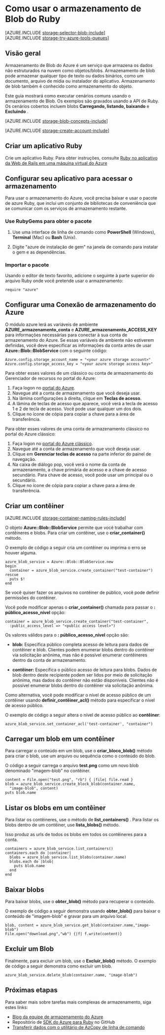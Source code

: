 <properties
    pageTitle="Como usar o armazenamento de Blob (armazenamento de objeto) do Ruby | Microsoft Azure"
    description="Armazene dados não estruturados na nuvem com o armazenamento de Blob do Azure (armazenamento de objeto)."
    services="storage"
    documentationCenter="ruby"
    authors="tamram"
    manager="carmonm"
    editor="tysonn"/>

<tags
    ms.service="storage"
    ms.workload="storage"
    ms.tgt_pltfrm="na"
    ms.devlang="ruby"
    ms.topic="article"
    ms.date="08/11/2016"
    ms.author="tamram"/>


# <a name="how-to-use-blob-storage-from-ruby"></a>Como usar o armazenamento de Blob do Ruby

[AZURE.INCLUDE [storage-selector-blob-include](../../includes/storage-selector-blob-include.md)]
<br/>
[AZURE.INCLUDE [storage-try-azure-tools-queues](../../includes/storage-try-azure-tools-blobs.md)]

## <a name="overview"></a>Visão geral

Armazenamento de Blob do Azure é um serviço que armazena os dados não estruturados na nuvem como objetos/blobs. Armazenamento de blob pode armazenar qualquer tipo de texto ou dados binários, como um documento, arquivo de mídia ou instalador do aplicativo. Armazenamento de blob também é conhecido como armazenamento do objeto.

Este guia mostrará como executar cenários comuns usando o armazenamento de Blob. Os exemplos são gravados usando a API de Ruby. Os cenários cobertos incluem blobs **Carregando, listando, baixando** e **Excluindo** .

[AZURE.INCLUDE [storage-blob-concepts-include](../../includes/storage-blob-concepts-include.md)]

[AZURE.INCLUDE [storage-create-account-include](../../includes/storage-create-account-include.md)]

## <a name="create-a-ruby-application"></a>Criar um aplicativo Ruby

Crie um aplicativo Ruby. Para obter instruções, consulte [Ruby no aplicativo da Web de Rails em uma máquina virtual do Azure](../virtual-machines/linux/classic/virtual-machines-linux-classic-ruby-rails-web-app.md)

## <a name="configure-your-application-to-access-storage"></a>Configurar seu aplicativo para acessar o armazenamento

Para usar o armazenamento do Azure, você precisa baixar e usar o pacote de azure Ruby, que inclui um conjunto de bibliotecas de conveniência que se comunicar com os serviços de armazenamento restante.

### <a name="use-rubygems-to-obtain-the-package"></a>Use RubyGems para obter o pacote

1. Use uma interface de linha de comando como **PowerShell** (Windows), **Terminal** (Mac) ou **Bash** (Unix).

2. Digite "azure de instalação de gem" na janela de comando para instalar o gem e as dependências.

### <a name="import-the-package"></a>Importar o pacote

Usando o editor de texto favorito, adicione o seguinte à parte superior do arquivo Ruby onde você pretende usar o armazenamento:

    require "azure"

## <a name="setup-an-azure-storage-connection"></a>Configurar uma Conexão de armazenamento do Azure

O módulo azure lerá as variáveis de ambiente **AZURE\_armazenamento\_conta** e **AZURE\_armazenamento\_ACCESS_KEY** para informações necessárias para conectar à sua conta de armazenamento do Azure. Se essas variáveis de ambiente não estiverem definidas, você deve especificar as informações da conta antes de usar **Azure::Blob::BlobService** com o seguinte código:

    Azure.config.storage_account_name = "<your azure storage account>"
    Azure.config.storage_access_key = "<your azure storage access key>"


Para obter esses valores de um clássico ou conta de armazenamento do Gerenciador de recursos no portal do Azure:

1. Faça logon no [portal do Azure](https://portal.azure.com).
2. Navegue até a conta de armazenamento que você deseja usar.
3. Na lâmina configurações à direita, clique em **Teclas de acesso**.
4. A lâmina de teclas de acesso que aparece, você verá a tecla de acesso 1 e 2 de tecla de acesso. Você pode usar qualquer um dos dois. 
5. Clique no ícone de cópia para copiar a chave para a área de transferência. 

Para obter esses valores de uma conta de armazenamento clássico no portal do Azure clássico:

1. Faça logon no [portal do Azure clássico](https://manage.windowsazure.com).
2. Navegue até a conta de armazenamento que você deseja usar.
3. Clique em **Gerenciar teclas de acesso** na parte inferior do painel de navegação.
4. Na caixa de diálogo pop, você verá o nome da conta de armazenamento, a chave primária de acesso e a chave de acesso secundário. Para chave de acesso, você pode usar um principal ou o secundário. 
5. Clique no ícone de cópia para copiar a chave para a área de transferência.

## <a name="create-a-container"></a>Criar um contêiner

[AZURE.INCLUDE [storage-container-naming-rules-include](../../includes/storage-container-naming-rules-include.md)]

O objeto **Azure::Blob::BlobService** permite que você trabalhar com contêineres e blobs. Para criar um contêiner, use o **criar\_container()** método.

O exemplo de código a seguir cria um contêiner ou imprima o erro se houver alguma.

    azure_blob_service = Azure::Blob::BlobService.new
    begin
      container = azure_blob_service.create_container("test-container")
    rescue
      puts $!
    end

Se você quiser fazer os arquivos no contêiner de público, você pode definir permissões do contêiner.

Você pode modificar apenas o <strong>criar\_container()</strong> chamada para passar o **: público\_acesso\_nível** opção:

    container = azure_blob_service.create_container("test-container",
      :public_access_level => "<public access level>")


Os valores válidos para o **: público\_acesso\_nível** opção são:

* **blob:** Especifica público completa acesso de leitura para dados de contêiner e blob. Clientes podem enumerar blobs dentro do contêiner via solicitação anônima, mas não é possível enumerar contêineres dentro da conta de armazenamento.

* **contêiner:** Especifica o público acesso de leitura para blobs. Dados de blob dentro deste recipiente podem ser lidos por meio de solicitação anônima, mas dados do contêiner não estão disponíveis. Clientes não é possível enumerar blobs dentro do contêiner via solicitação anônima.

Como alternativa, você pode modificar o nível de acesso público de um contêiner usando **definir\_contêiner\_acl()** método para especificar o nível de acesso público.

O exemplo de código a seguir altera o nível de acesso público ao **contêiner**:

    azure_blob_service.set_container_acl('test-container', "container")

## <a name="upload-a-blob-into-a-container"></a>Carregar um blob em um contêiner

Para carregar o conteúdo em um blob, use o **criar\_bloco\_blob()** método para criar o blob, use um arquivo ou sequência como o conteúdo do blob.

O código a seguir carrega o arquivo **test.png** como um novo blob denominado "imagem-blob" no contêiner.

    content = File.open("test.png", "rb") { |file| file.read }
    blob = azure_blob_service.create_block_blob(container.name,
      "image-blob", content)
    puts blob.name

## <a name="list-the-blobs-in-a-container"></a>Listar os blobs em um contêiner

Para listar os contêineres, use o método de **list_containers()** .
Para listar os blobs dentro de um contêiner, use **lista\_blobs()** método.

Isso produz as urls de todos os blobs em todos os contêineres para a conta.

    containers = azure_blob_service.list_containers()
    containers.each do |container|
      blobs = azure_blob_service.list_blobs(container.name)
      blobs.each do |blob|
        puts blob.name
      end
    end

## <a name="download-blobs"></a>Baixar blobs

Para baixar blobs, use o **obter\_blob()** método para recuperar o conteúdo.

O exemplo de código a seguir demonstra usando **obter\_blob()** para baixar o conteúdo de "imagem-blob" e gravar para um arquivo local.

    blob, content = azure_blob_service.get_blob(container.name,"image-blob")
    File.open("download.png","wb") {|f| f.write(content)}

## <a name="delete-a-blob"></a>Excluir um Blob
Finalmente, para excluir um blob, use o **Excluir\_blob()** método. O exemplo de código a seguir demonstra como excluir um blob.

    azure_blob_service.delete_blob(container.name, "image-blob")

## <a name="next-steps"></a>Próximas etapas

Para saber mais sobre tarefas mais complexas de armazenamento, siga estes links:

- [Blog da equipe de armazenamento do Azure](http://blogs.msdn.com/b/windowsazurestorage/)
- Repositório de [SDK do Azure para Ruby](https://github.com/WindowsAzure/azure-sdk-for-ruby) no GitHub
- [Transferir dados com o utilitário de AzCopy de linha de comando](storage-use-azcopy.md)
